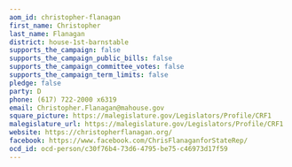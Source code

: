 ```yaml
---
aom_id: christopher-flanagan
first_name: Christopher
last_name: Flanagan
district: house-1st-barnstable
supports_the_campaign: false
supports_the_campaign_public_bills: false
supports_the_campaign_committee_votes: false
supports_the_campaign_term_limits: false
pledge: false
party: D
phone: (617) 722-2000 x6319
email: Christopher.Flanagan@mahouse.gov
square_picture: https://malegislature.gov/Legislators/Profile/CRF1
malegislature_url: https://malegislature.gov/Legislators/Profile/CRF1
website: https://christopherflanagan.org/
facebook: https://www.facebook.com/ChrisFlanaganforStateRep/
ocd_id: ocd-person/c30f76b4-73d6-4795-be75-c46973d17f59
---
```

